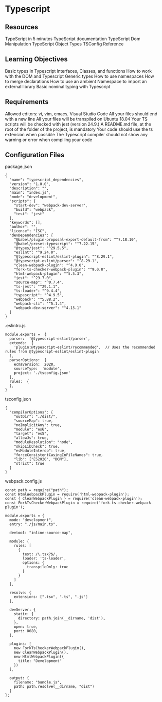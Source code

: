 # Typescript

## Resources
TypeScript in 5 minutes
TypeScript documentation
TypeScript Dom Manipulation
TypeScript Object Types
TSConfig Reference

## Learning Objectives
Basic types in Typescript
Interfaces, Classes, and functions
How to work with the DOM and Typescript
Generic types
How to use namespaces
How to merge declarations
How to use an ambient Namespace to import an external library
Basic nominal typing with Typescript

## Requirements
Allowed editors: vi, vim, emacs, Visual Studio Code
All your files should end with a new line
All your files will be transpiled on Ubuntu 18.04
Your TS scripts will be checked with jest (version 24.9.)
A README.md file, at the root of the folder of the project, is mandatory
Your code should use the ts extension when possible
The Typescript compiler should not show any warning or error when compiling your code

## Configuration Files
package.json
```
{
  "name": "typescript_dependencies",
  "version": "1.0.0",
  "description": "",
  "main": "index.js",
  "mode": "development",
  "scripts": {
    "start-dev": "webpack-dev-server",
    "build": "webpack",
    "test": "jest"
  },
  "keywords": [],
  "author": "",
  "license": "ISC",
  "devDependencies": {
    "@babel/plugin-proposal-export-default-from": "^7.18.10",
    "@babel/preset-typescript": "^7.22.15",
    "@types/jest": "^29.5.5",
    "eslint": "^9.24.0",
    "@typescript-eslint/eslint-plugin": "^8.29.1",
    "@typescript-eslint/parser": "^8.29.1",
    "clean-webpack-plugin": "^4.0.0",
    "fork-ts-checker-webpack-plugin": "^9.0.0",
    "html-webpack-plugin": "^5.5.3",
    "jest": "^29.7.0",
    "source-map": "^0.7.4",
    "ts-jest": "^29.1.1",
    "ts-loader": "^9.4.4",
    "typescript": "^4.9.5",
    "webpack": "^5.88.2",
    "webpack-cli": "^5.1.4",
    "webpack-dev-server": "^4.15.1"
  }
}
```

.eslintrc.js
```
module.exports =  {
  parser:  '@typescript-eslint/parser',
  extends:  [
    'plugin:@typescript-eslint/recommended',  // Uses the recommended rules from @typescript-eslint/eslint-plugin
  ],
  parserOptions:  {
    ecmaVersion:  2020,
    sourceType:  'module',
    project: './tsconfig.json'
  },
  rules:  {
  },
}
```

tsconfig.json
```
{
  "compilerOptions": {
    "outDir": "./dist/",
    "sourceMap": true,
    "noImplicitAny": true,
    "module": "es6",
    "target": "es5",
    "allowJs": true,
    "moduleResolution": "node",
    "skipLibCheck": true,
    "esModuleInterop": true,
    "forceConsistentCasingInFileNames": true,
    "lib": ["ES2020", "DOM"],
    "strict": true
  }
}
```

webpack.config.js
```
const path = require("path");
const HtmlWebpackPlugin = require('html-webpack-plugin');
const { CleanWebpackPlugin } = require('clean-webpack-plugin');
const ForkTsCheckerWebpackPlugin = require('fork-ts-checker-webpack-plugin');

module.exports = {
  mode: "development",
  entry: "./js/main.ts",
  
  devtool: "inline-source-map",
  
  module: {
    rules: [
      {
        test: /\.tsx?$/,
        loader: 'ts-loader',
        options: {
          transpileOnly: true
        }
      }
    ]
  },
  
  resolve: {
    extensions: [".tsx", ".ts", ".js"]
  },
  
  devServer: {
    static: {
      directory: path.join(__dirname, 'dist'),
    },
    open: true,
    port: 8080,
  },
  
  plugins: [
    new ForkTsCheckerWebpackPlugin(),
    new CleanWebpackPlugin(),
    new HtmlWebpackPlugin({
      title: "Development"
    })
  ],
  
  output: {
    filename: "bundle.js",
    path: path.resolve(__dirname, "dist")
  }
};
```
